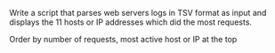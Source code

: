 Write a script that parses web servers logs in TSV format as input and displays the 11 hosts or IP addresses which did the most requests.



Order by number of requests, most active host or IP at the top
